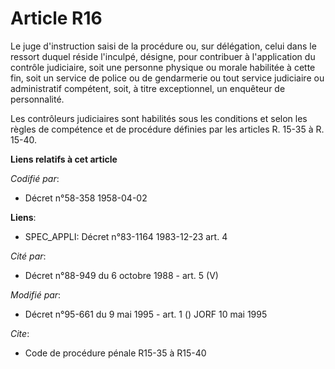 # Article R16

Le juge d'instruction saisi de la procédure ou, sur délégation, celui dans le ressort duquel réside l'inculpé, désigne, pour
contribuer à l'application du contrôle judiciaire, soit une personne physique ou morale habilitée à cette fin, soit un
service de police ou de gendarmerie ou tout service judiciaire ou administratif compétent, soit, à titre exceptionnel, un
enquêteur de personnalité.

Les contrôleurs judiciaires sont habilités sous les conditions et selon les règles de compétence et de procédure définies par
les articles R. 15-35 à R. 15-40.

**Liens relatifs à cet article**

_Codifié par_:

  - Décret n°58-358 1958-04-02

**Liens**:

  - SPEC_APPLI: Décret n°83-1164 1983-12-23 art. 4

_Cité par_:

  - Décret n°88-949 du 6 octobre 1988 - art. 5 (V)

_Modifié par_:

  - Décret n°95-661 du 9 mai 1995 - art. 1 () JORF 10 mai 1995

_Cite_:

  - Code de procédure pénale R15-35 à R15-40
